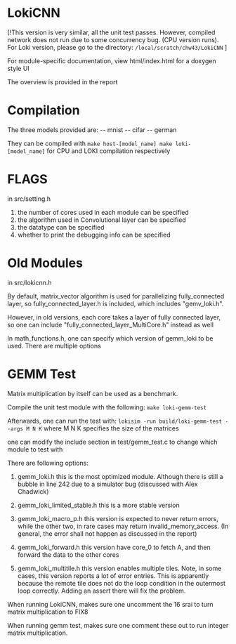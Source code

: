 # LokiCNN

[!This version is very similar, all the unit test passes. However, compiled network does not run due to some concurrency bug. (CPU version runs). For Loki version, please go to the directory:
``
/local/scratch/chw43/LokiCNN
``
]


For module-specific documentation, view html/index.html for a doxygen style UI

The overview is provided in the report

# Compilation

The three models provided are:
-- mnist
-- cifar
-- german

They can be compiled with
``
	make host-[model_name]
	make loki-[model_name]
``
for CPU and LOKI compilation respectively

# FLAGS

in src/setting.h

1. the number of cores used in each module can be specified
2. the algorithm used in Convolutional layer can be
specified
3. the datatype can be specified
4. whether to print the debugging info can be specified

# Old Modules

in src/lokicnn.h

By default, matrix_vector algorithm is used for
parallelizing fully_connected layer, so
fully_connected_layer.h is included, which includes
"gemv_loki.h".

However, in old versions, each core takes a layer
of fully connected layer, so one can include
"fully_connected_layer_MultiCore.h" instead as well

In math_functions.h, one can specify which version
of gemm_loki to be used. There are multiple options


# GEMM Test

Matrix multiplication by itself can be used
as a benchmark.

Compile the unit test module with the following:
``
make loki-gemm-test
``

Afterwards, one can run the test with:
``
lokisim -run build/loki-gemm-test --args M N K
``
where M N K specifies the size of the matrices

one can modify the include section in test/gemm_test.c to change which module to test with

There are following options:

1. gemm_loki.h this is the most optimized module. Although there is still a bubble in line 242 due to
a simulator bug (discussed with Alex Chadwick)

2. gemm_loki_limited_stable.h this is a more stable
version

3. gemm_loki_macro_p.h this version is expected to
never return errors, while the other two, in rare cases may return invalid_memory_access. (In general, the error shall not happen as discussed in the report)

4. gemm_loki_forward.h this version have core_0 to fetch A, and then forward the data to the other cores

5. gemm_loki_multitile.h this version enables multiple tiles. Note, in some cases, this version reports a lot of error entries. This is apparently because the remote tile does not do the loop condition in the outermost loop correctly. Adding an assert there will fix the problem.

When running LokiCNN, makes sure one uncomment the 16 srai to turn matrix multiplication to FIX8

When running gemm test, makes sure one comment these out to run integer matrix multiplication. 